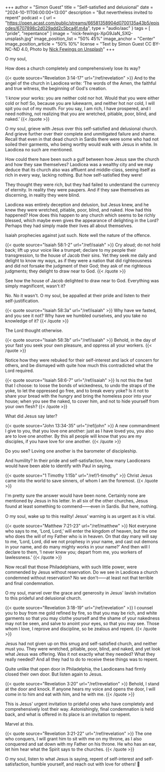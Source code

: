 +++
author = "Simon Guest"
title = "Self-satisfied and delusional"
date = "2024-10-11T06:00:00+13:00"
description = "But nevertheless invited to repent"
podcast = { url = "https://open.acast.com/public/streams/66581358904d0700135a43b5/episodes/6707898c2d029add2c5bca4f.m4a", type = "audio/aac" }
tags = [ "pride", "repentance" ]
image = "nick-fewings-XpG9JaN_SXQ-unsplash.jpg"
image_position_list = "50% 45%"
image_anchor = "Center"
image_position_article = "50% 10%"
license = "Text by Simon Guest CC BY-NC-ND 4.0, Photo by [Nick Fewings on Unsplash](https://unsplash.com/photos/low-angle-photography-of-burj-khalifa-XpG9JaN_SXQ)"
+++

O my soul,

How does a church completely and comprehensively lose its way?

{{< quote source="Revelation 3:14-17" url="/ref/revelation" >}}
And to the angel of the church in Laodicea write: ‘The words of the Amen, the faithful and true witness, the beginning of God's creation.

‘I know your works: you are neither cold nor hot. Would that you were either cold or hot! So, because you are lukewarm, and neither hot nor cold, I will spit you out of my mouth. For you say, I am rich, I have prospered, and I need nothing, not realizing that you are wretched, pitiable, poor, blind, and naked.’
{{< /quote >}}

O my soul, grieve with Jesus over this self-satisfied and delusional church. And grieve further over their complete and unmitigated failure and shame. Recall that even in that dead church in Sardis there were some who had not soiled their garments, who being worthy would walk with Jesus in white. In Laodicea no such are mentioned.

How could there have been such a gulf between how Jesus saw the church and how they saw themselves? Laodicea was a wealthy city and we may deduce that its church also was affluent and middle-class, seeing itself as rich in every way, lacking nothing. But how self-satisfied they were!

They thought they were rich, but they had failed to understand the currency of eternity. In reality they were paupers. And if they saw themselves as discerning, in reality they were blind.

Laodicea was entirely deception and delusion, but Jesus knew, and he knew they were wretched, pitiable, poor, blind, and naked. How had this happened? How does this happen to any church which seems to be richly blessed, which maybe even gives the appearance of delighting in the Lord? Perhaps they had simply made their lives all about themselves.

Isaiah prophecies against just such. Note well the nature of the offence.

{{< quote source="Isaiah 58:1-2" url="/ref/isaiah" >}}
Cry aloud; do not hold back; lift up your voice like a trumpet; declare to my people their transgression, to the house of Jacob their sins. Yet they seek me daily and delight to know my ways, as if they were a nation that did righteousness and did not forsake the judgment of their God; they ask of me righteous judgments; they delight to draw near to God.
{{< /quote >}}

See how the house of Jacob delighted to draw near to God. Everything was simply magnificent, wasn't it?

No. No it wasn't. O my soul, be appalled at their pride and listen to their self-justification.

{{< quote source="Isaiah 58:3a" url="/ref/isaiah" >}}
Why have we fasted, and you see it not? Why have we humbled ourselves, and you take no knowledge of it?
{{< /quote >}}

The Lord thought otherwise.

{{< quote source="Isaiah 58:3b" url="/ref/isaiah" >}}
Behold, in the day of your fast you seek your own pleasure, and oppress all your workers.
{{< /quote >}}

Notice how they were rebuked for their self-interest and lack of concern for others, and be dismayed with quite how much this contradicted what the Lord required.

{{< quote source="Isaiah 58:6-7" url="/ref/isaiah" >}}
Is not this the fast that I choose: to loose the bonds of wickedness, to undo the straps of the yoke, to let the oppressed go free, and to break every yoke? Is it not to share your bread with the hungry and bring the homeless poor into your house; when you see the naked, to cover him, and not to hide yourself from your own flesh?
{{< /quote >}}

What did Jesus say later?

{{< quote source="John 13:34-35" url="/ref/john" >}}
A new commandment I give to you, that you love one another: just as I have loved you, you also are to love one another. By this all people will know that you are my disciples, if you have love for one another.
{{< /quote >}}

Do you see? Loving one another is the barometer of discipleship.

And humility? In their pride and self-satisfaction, how many Laodiceans would have been able to identify with Paul in saying,

{{< quote source="1 Timothy 1:15b" url="/ref/1-timothy" >}}
Christ Jesus came into the world to save sinners, of whom I am the foremost.
{{< /quote >}}

I'm pretty sure the answer would have been none. Certainly none are mentioned by Jesus in his letter. In all six of the other churches, Jesus found at least something to commend⸺even in Sardis. But here, nothing.

O my soul, wake up to this reality! Jesus' warning is as urgent as it is vital.

{{< quote source="Matthew 7:21-23" url="/ref/matthew" >}}
Not everyone who says to me, ‘Lord, Lord,’ will enter the kingdom of heaven, but the one who does the will of my Father who is in heaven. On that day many will say to me, ‘Lord, Lord, did we not prophesy in your name, and cast out demons in your name, and do many mighty works in your name?’ And then will I declare to them, ‘I never knew you; depart from me, you workers of lawlessness.’
{{< /quote >}}

Now recall that those Philadelphians, with such little power, were commended by Jesus without reservation. Do we see in Laodicea a church condemned without reservation? No we don't⸺at least not that terrible and final condemnation.

O my soul, marvel over the grace and generosity in Jesus' lavish invitation to this prideful and delusional church.

{{< quote source="Revelation 3:18-19" url="/ref/revelation" >}}
I counsel you to buy from me gold refined by fire, so that you may be rich, and white garments so that you may clothe yourself and the shame of your nakedness may not be seen, and salve to anoint your eyes, so that you may see. Those whom I love, I reprove and discipline, so be zealous and repent.
{{< /quote >}}

Jesus had not given up on this smug and self-satisfied church, and neither must you. They were wretched, pitiable, poor, blind, and naked, and yet look what Jesus was offering. Was it not exactly what they needed? What they really needed? And all they had to do to receive these things was to repent.

Quite unlike that open door in Philadelphia, the Laodiceans had firmly closed their own door. But listen again to Jesus.

{{< quote source="Revelation 3:20" url="/ref/revelation" >}}
Behold, I stand at the door and knock. If anyone hears my voice and opens the door, I will come in to him and eat with him, and he with me.
{{< /quote >}}

This is Jesus' urgent invitation to prideful ones who have completely and comprehensively lost their way. Astonishingly, final condemnation is held back, and what is offered in its place is an invitation to repent.

Marvel at this.

{{< quote source="Revelation 3:21-22" url="/ref/revelation" >}}
The one who conquers, I will grant him to sit with me on my throne, as I also conquered and sat down with my Father on his throne. He who has an ear, let him hear what the Spirit says to the churches.
{{< /quote >}}

O my soul, listen to what Jesus is saying, repent of self-interest and self-satisfaction, humble yourself, and reach out with love for others! 🙏
